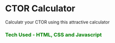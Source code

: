 # CTOR Calculator

Calculatr your CTOR using this attractive calculator

<h3 style="color: green;">Tech Used - HTML, CSS and Javascript </h3>